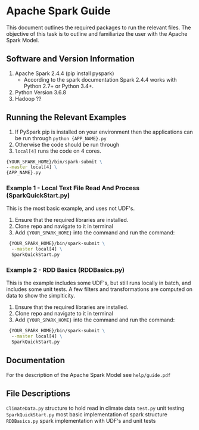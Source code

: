 # Apache Spark Guide

This document outlines the required packages to run the relevant files. The objective of this task is to outline and familiarize the user with the Apache Spark Model.

## Software and Version Information

1. Apache Spark 2.4.4 (pip install pyspark)
    * According to the spark documentation Spark 2.4.4 works with Python 2.7+ or Python 3.4+.
2. Python Version 3.6.8
3. Hadoop ??

## Running the Relevant Examples

1. If PySpark pip is installed on your environment then the applications can be run through `python {APP_NAME}.py`
2. Otherwise the code should be run through
3. `local[4]` runs the code on 4 cores.

```cmd
{YOUR_SPARK_HOME}/bin/spark-submit \
--master local[4] \
{APP_NAME}.py
```

### Example 1 - Local Text File Read And Process (SparkQuickStart.py)

This is the most basic example, and uses not UDF's.

1. Ensure that the required libraries are installed.
2. Clone repo and navigate to it in terminal
3. Add `{YOUR_SPARK_HOME}` into the command and run the command:

```cmd
 {YOUR_SPARK_HOME}/bin/spark-submit \
  --master local[4] \
  SparkQuickStart.py
```

### Example 2 - RDD Basics (RDDBasics.py)

This is the example includes some UDF's, but still runs locally in batch, and includes some unit tests. A few filters and transformations are computed on data to show the simplticity.

1. Ensure that the required libraries are installed.
2. Clone repo and navigate to it in terminal
3. Add `{YOUR_SPARK_HOME}` into the command and run the command:

```cmd
 {YOUR_SPARK_HOME}/bin/spark-submit \
  --master local[4] \
  SparkQuickStart.py
```


## Documentation

For the description of the Apache Spark Model see
`help/guide.pdf`

## File Descriptions

`ClimateData.py` structure to hold read in climate data
`test.py` unit testing
`SparkQuickStart.py` most basic implementation of spark structure
`RDDBasics.py` spark implementation with UDF's and unit tests
